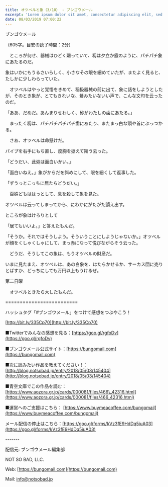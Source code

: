 ```yaml
---
title: オツベルと象（3/10） - ブンゴウメール
excerpt: 'Lorem ipsum dolor sit amet, consectetur adipiscing elit, sed do eiusmod tempor incididunt ut labore et dolore magna aliqua. Praesent elementum facilisis leo vel fringilla est ullamcorper eget. At imperdiet dui accumsan sit amet nulla facilisi morbi tempus.'
date: 08/03/2019 07:00:22
---
```


ブンゴウメール

（605字。目安の読了時間：2分）

　ところが何せ、器械はひどく廻っていて、籾は夕立か霰のように、パチパチ象にあたるのだ。

象はいかにもうるさいらしく、小さなその眼を細めていたが、またよく見ると、たしかに少しわらっていた。

　オツベルはやっと覚悟をきめて、稲扱器械の前に出て、象に話をしようとしたが、そのとき象が、とてもきれいな、鶯みたいないい声で、こんな文句を云ったのだ。

「ああ、だめだ。あんまりせわしく、砂がわたしの歯にあたる。」

　まったく籾は、パチパチパチパチ歯にあたり、またまっ白な頭や首にぶっつかる。

　さあ、オツベルは命懸けだ。

パイプを右手にもち直し、度胸を据えて斯う云った。

「どうだい、此処は面白いかい。」

「面白いねえ。」象がからだを斜めにして、眼を細くして返事した。

「ずうっとこっちに居たらどうだい。」

　百姓どもははっとして、息を殺して象を見た。

オツベルは云ってしまってから、にわかにがたがた顫え出す。

ところが象はけろりとして

「居てもいいよ。」と答えたもんだ。

「そうか。それではそうしよう。そういうことにしようじゃないか。」オツベルが顔をくしゃくしゃにして、まっ赤になって悦びながらそう云った。

　どうだ、そうしてこの象は、もうオツベルの財産だ。

いまに見たまえ、オツベルは、あの白象を、はたらかせるか、サーカス団に売りとばすか、どっちにしても万円以上もうけるぜ。

第二日曜

　オツベルときたら大したもんだ。

\=========================

ハッシュタグ「#ブンゴウメール」をつけて感想をつぶやこう！　

[http://bit.ly/335Cp70](http://bit.ly/335Cp70)

■Twitterでみんなの感想を見る：[https://goo.gl/rgfoDv](https://goo.gl/rgfoDv)

■ブンゴウメール公式サイト：[https://bungomail.com](https://bungomail.com)

■次に読みたい作品を教えてください！：[http://blog.notsobad.jp/entry/2018/05/03/145404](http://blog.notsobad.jp/entry/2018/05/03/145404)

■青空文庫でこの作品を読む：[https://www.aozora.gr.jp/cards/000081/files/466\_42316.html](https://www.aozora.gr.jp/cards/000081/files/466_42316.html)

■運営へのご支援はこちら： [https://www.buymeacoffee.com/bungomail](https://www.buymeacoffee.com/bungomail)

メール配信の停止はこちら：[https://goo.gl/forms/kVz3fE9HdDq5iuA03](https://goo.gl/forms/kVz3fE9HdDq5iuA03)

\-------

配信元: ブンゴウメール編集部

NOT SO BAD, LLC.

Web: [https://bungomail.com](https://bungomail.com)

Mail: info@notsobad.jp